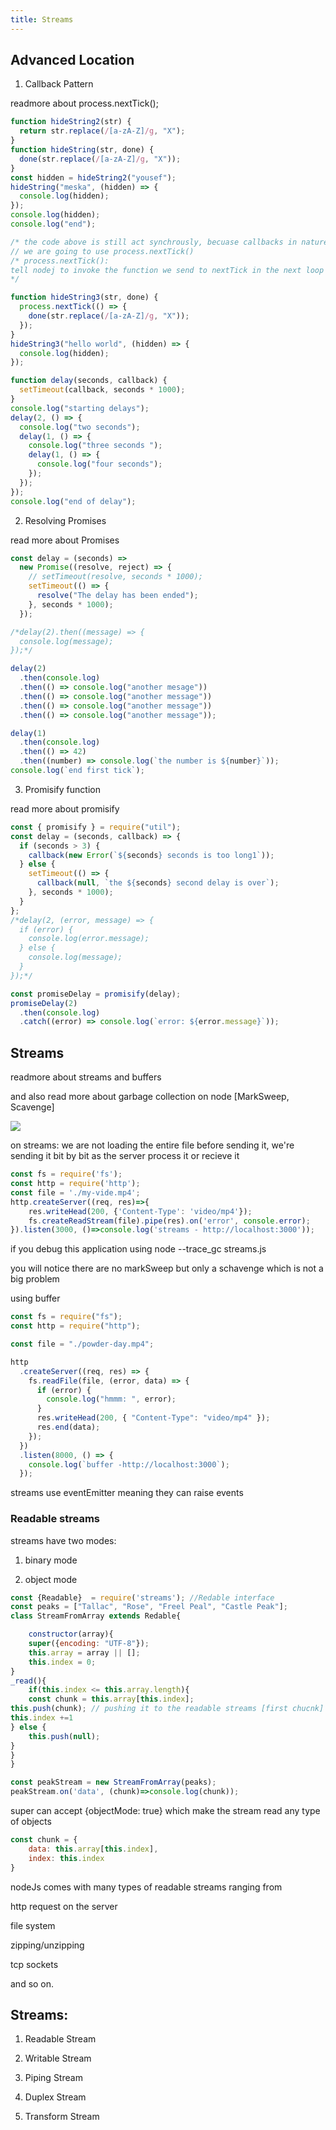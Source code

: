 ```yaml
---
title: Streams
---
```

## Advanced Location

1. Callback Pattern

readmore about process.nextTick();

```js
function hideString2(str) {
  return str.replace(/[a-zA-Z]/g, "X");
}
function hideString(str, done) {
  done(str.replace(/[a-zA-Z]/g, "X"));
}
const hidden = hideString2("yousef");
hideString("meska", (hidden) => {
  console.log(hidden);
});
console.log(hidden);
console.log("end");

/* the code above is still act synchrously, becuase callbacks in nature are synchrounus, we need a way to make it async */
// we are going to use process.nextTick()
/* process.nextTick():
tell nodej to invoke the function we send to nextTick in the next loop of the Even loop, so it' goint to happen async 
*/

function hideString3(str, done) {
  process.nextTick(() => {
    done(str.replace(/[a-zA-Z]/g, "X"));
  });
}
hideString3("hello world", (hidden) => {
  console.log(hidden);
});

function delay(seconds, callback) {
  setTimeout(callback, seconds * 1000);
}
console.log("starting delays");
delay(2, () => {
  console.log("two seconds");
  delay(1, () => {
    console.log("three seconds ");
    delay(1, () => {
      console.log("four seconds");
    });
  });
});
console.log("end of delay");
```

2. Resolving Promises
  
  read more about Promises
  
  ```js
  const delay = (seconds) =>
    new Promise((resolve, reject) => {
      // setTimeout(resolve, seconds * 1000);
      setTimeout(() => {
        resolve("The delay has been ended");
      }, seconds * 1000);
    });
  
  /*delay(2).then((message) => {
    console.log(message);
  });*/
  
  delay(2)
    .then(console.log)
    .then(() => console.log("another mesage"))
    .then(() => console.log("another message"))
    .then(() => console.log("another message"))
    .then(() => console.log("another message"));
  
  delay(1)
    .then(console.log)
    .then(() => 42)
    .then((number) => console.log(`the number is ${number}`));
  console.log(`end first tick`);
  ```
  
3. Promisify function
  
  read more about promisify
  

```js
const { promisify } = require("util");
const delay = (seconds, callback) => {
  if (seconds > 3) {
    callback(new Error(`${seconds} seconds is too long1`));
  } else {
    setTimeout(() => {
      callback(null, `the ${seconds} second delay is over`);
    }, seconds * 1000);
  }
};
/*delay(2, (error, message) => {
  if (error) {
    console.log(error.message);
  } else {
    console.log(message);
  }
});*/

const promiseDelay = promisify(delay);
promiseDelay(2)
  .then(console.log)
  .catch((error) => console.log(`error: ${error.message}`));
```

## Streams

readmore about streams and buffers

and also read more about garbage collection on node [MarkSweep, Scavenge]

![](file://C:\Users\ncm\AppData\Roaming\marktext\images\2022-02-12-18-27-35-image.png)

on streams: we are not loading the entire file before sending it, we're sending it bit by bit as the server process it or recieve it

```js
const fs = require('fs');
const http = require('http');
const file = './my-vide.mp4';
http.createServer((req, res)=>{
    res.writeHead(200, {'Content-Type': 'video/mp4'});
    fs.createReadStream(file).pipe(res).on('error', console.error);
}).listen(3000, ()=>console.log('streams - http://localhost:3000'));
```

if you debug this application using node --trace_gc streams.js

you will notice there are no markSweep but only a schavenge which is not a big problem

using buffer

```js
const fs = require("fs");
const http = require("http");

const file = "./powder-day.mp4";

http
  .createServer((req, res) => {
    fs.readFile(file, (error, data) => {
      if (error) {
        console.log("hmmm: ", error);
      }
      res.writeHead(200, { "Content-Type": "video/mp4" });
      res.end(data);
    });
  })
  .listen(8000, () => {
    console.log(`buffer -http://localhost:3000`);
  });
```

streams use eventEmitter meaning they can raise events

### Readable streams

streams have two modes:

1. binary mode
  
2. object mode
  

```js
const {Readable}  = require('streams'); //Redable interface
const peaks = ["Tallac", "Rose", "Freel Peal", "Castle Peak"];
class StreamFromArray extends Redable{

    constructor(array){
    super({encoding: "UTF-8"});
    this.array = array || [];
    this.index = 0;
}
_read(){
    if(this.index <= this.array.length){
    const chunk = this.array[this.index];
this.push(chunk); // pushing it to the readable streams [first chucnk]
this.index +=1 
} else {
    this.push(null);
}
}
}

const peakStream = new StreamFromArray(peaks);
peakStream.on('data', (chunk)=>console.log(chunk));
```

super can accept {objectMode: true} which make the stream read any type of objects

```js
const chunk = {
    data: this.array[this.index],
    index: this.index
}
```

nodeJs comes with many types of readable streams ranging from

http request on the server

file system

zipping/unzipping

tcp sockets

and so on.

## Streams:

1. Readable Stream
  
2. Writable Stream
  
3. Piping Stream
  
4. Duplex Stream
  
5. Transform Stream